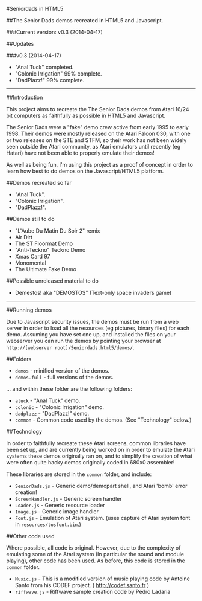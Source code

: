 #Seniordads in HTML5

##The Senior Dads demos recreated in HTML5 and Javascript.

###Current version: v0.3 (2014-04-17)

##Updates

###v0.3 (2014-04-17)

* "Anal Tuck" completed.
* "Colonic Irrigation" 99% complete.
* "DadPlazz!" 99% complete.


---

##Introduction

This project aims to recreate the The Senior Dads demos from Atari 16/24 bit computers as faithfully 
as possible in HTML5 and Javascript.

The Senior Dads were a "fake" demo crew active from early 1995 to early 1998. Their demos were mostly
released on the Atari Falcon 030, with one or two releases on the STE and STFM, so their work has not been 
widely seen outside the Atari community, as Atari emulators until recently (eg Hatari) have not been able 
to properly emulate their demos!

As well as being fun, I'm using this project as a proof of concept in order to learn how best to do demos 
on the Javascript/HTML5 platform.

##Demos recreated so far

* "Anal Tuck".
* "Colonic Irrigation".
* "DadPlazz!".

##Demos still to do

* "L'Aube Du Matin Du Soir 2" remix
* Air Dirt
* The ST Floormat Demo
* "Anti-Teckno" Teckno Demo
* Xmas Card 97
* Monomental
* The Ultimate Fake Demo

##Possible unreleased material to do
* Demestos! aka "DEMOSTOS" (Text-only space invaders game) 

---

##Running demos

Due to Javascript security issues, the demos must be run from a web server in order to load all the resources
(eg pictures, binary files) for each demo. Assuming you have set one up, and installed the files on your webserver
you can run the demos by pointing your browser at `http://[webserver root]/Seniordads.html5/demos/`.

##Folders
* `demos` - minified version of the demos.
* `demos.full` - full versions of the demos.

... and within these folder are the following folders:
* `atuck` - "Anal Tuck" demo.
* `colonic` - "Colonic Irrigation" demo.
* `dadplazz` - "DadPlazz!" demo.
* `common` - Common code used by the demos. (See "Technology" below.)

##Technology

In order to faithfully recreate these Atari screens, common libraries have been set up, and are currently being worked on
in order to emulate the Atari systems these demos originally ran on, and to simplify the creation of what were often quite
hacky demos originally coded in 680x0 assembler! 

These libraries are stored in the `common` folder, and include:
* `SeniorDads.js` - Generic demo/demopart shell, and Atari 'bomb' error creation! 
* `ScreenHandler.js` - Generic screen handler 
* `Loader.js` - Generic resource loader
* `Image.js` - Generic image handler
* `Font.js` - Emulation of Atari system. (uses capture of Atari system font in `resources/tosfont.bin`.)

##Other code used

Where possible, all code is original. However, due to the complexity of emulating some of the Atari system (In
particular the sound and module playing), other code has been used. As before, this code is stored in the `common` folder.

* `Music.js` - This is a modified version of music playing code by Antoine Santo from his CODEF project. ( http://codef.santo.fr )
* `riffwave.js` - Riffwave sample creation code by Pedro Ladaria

